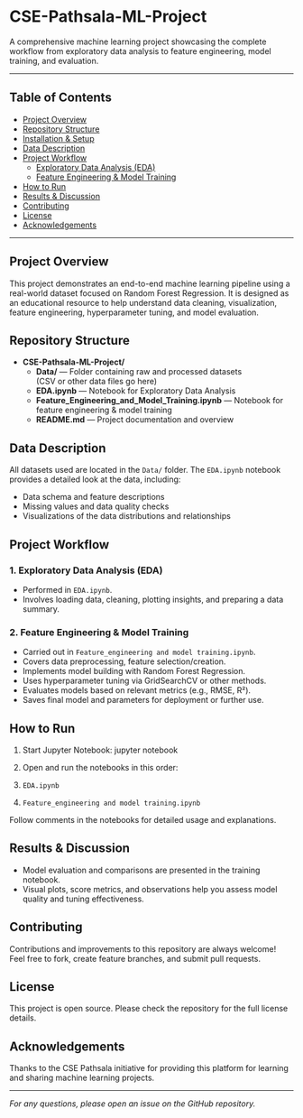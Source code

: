 # CSE-Pathsala-ML-Project

A comprehensive machine learning project showcasing the complete workflow from exploratory data analysis to feature engineering, model training, and evaluation.

---

## Table of Contents

- [Project Overview](#project-overview)
- [Repository Structure](#repository-structure)
- [Installation & Setup](#installation--setup)
- [Data Description](#data-description)
- [Project Workflow](#project-workflow)
  - [Exploratory Data Analysis (EDA)](#exploratory-data-analysis-eda)
  - [Feature Engineering & Model Training](#feature-engineering--model-training)
- [How to Run](#how-to-run)
- [Results & Discussion](#results--discussion)
- [Contributing](#contributing)
- [License](#license)
- [Acknowledgements](#acknowledgements)

---

## Project Overview

This project demonstrates an end-to-end machine learning pipeline using a real-world dataset focused on Random Forest Regression. It is designed as an educational resource to help understand data cleaning, visualization, feature engineering, hyperparameter tuning, and model evaluation.

## Repository Structure

- **CSE-Pathsala-ML-Project/**
    - **Data/** — Folder containing raw and processed datasets  
      (CSV or other data files go here)
    - **EDA.ipynb** — Notebook for Exploratory Data Analysis
    - **Feature_Engineering_and_Model_Training.ipynb** — Notebook for feature engineering & model training
    - **README.md** — Project documentation and overview
  
## Data Description

All datasets used are located in the `Data/` folder. The `EDA.ipynb` notebook provides a detailed look at the data, including:

- Data schema and feature descriptions
- Missing values and data quality checks
- Visualizations of the data distributions and relationships

## Project Workflow

### 1. Exploratory Data Analysis (EDA)

- Performed in `EDA.ipynb`.
- Involves loading data, cleaning, plotting insights, and preparing a data summary.

### 2. Feature Engineering & Model Training

- Carried out in `Feature_engineering and model training.ipynb`.
- Covers data preprocessing, feature selection/creation.
- Implements model building with Random Forest Regression.
- Uses hyperparameter tuning via GridSearchCV or other methods.
- Evaluates models based on relevant metrics (e.g., RMSE, R²).
- Saves final model and parameters for deployment or further use.

## How to Run

1. Start Jupyter Notebook:
jupyter notebook

2. Open and run the notebooks in this order:
1. `EDA.ipynb`
2. `Feature_engineering and model training.ipynb`

Follow comments in the notebooks for detailed usage and explanations.

## Results & Discussion

- Model evaluation and comparisons are presented in the training notebook.
- Visual plots, score metrics, and observations help you assess model quality and tuning effectiveness.

## Contributing

Contributions and improvements to this repository are always welcome! Feel free to fork, create feature branches, and submit pull requests.

## License

This project is open source. Please check the repository for the full license details.

## Acknowledgements

Thanks to the CSE Pathsala initiative for providing this platform for learning and sharing machine learning projects.

---

*For any questions, please open an issue on the GitHub repository.*
